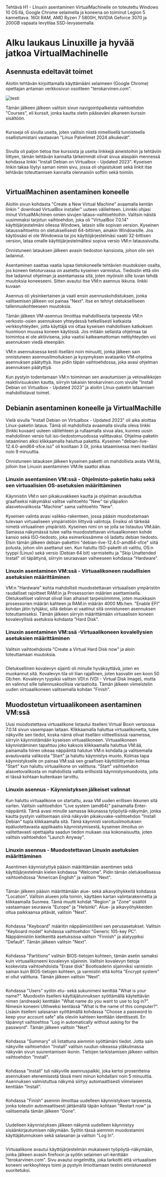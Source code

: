 Tehtävä H1 - LInuxin asentaminen VirtualMachinelle on toteutettu Windows 10 OS:llä, Google Chrome selaimella ja koneena on toiminut Legion 5 kannettava. 16Gt RAM, AMD Ryzen 7 5800H, NVIDIA Geforce 3070 ja 200GB vapaata levytilaa SSD-levyasemalla.

# Alku laukaus Linuxille ja hyvää jatkoa VirtualMachinelle

## Asennusta edeltavät toimet

Aloitin tehtävän kirjoittamalla käyttämääni selaimeen (Google Chrome) opettajan antaman verkkosivun osoitteen "terokarvinen.com".

![testi](Teros-repository-site.PNG)

Tämän jälkeen jälkeen valitsin sivun navigointipalkeista vaihtoehdon "Courses", eli kurssit, jonka kautta oletin pääseväni alkaneen kurssin sisältöön.

![]()

Kursseja oli sivulla useita, joten valitsin niistä nimellisellä tunnisteella osallistumistani vastaavan "Linux Palvelimet 2024 alkukevät".

![]()

Sivulla oli paljon tietoa itse kurssista ja useita linkkejä aineistoihin ja tehtäviin liittyen, tämän tehtävän kannalta tärkeimmät olivat sivua alaspäin mennessä kohdassa linkki "Install Debian on Virtualbox - Updated 2023". 
Kyseisen linkin takaa löytyi saman nimin sivu, jossa oli ohjaistukset sekä linkit itse tehtävän toteuttamisen kannalta olennaisiin softiin sekä toimiin.

![]()

## VirtualMachinen asentaminen koneelle

Aloitin sivun kohdasta "Create a New Virtual Machine" avaamalla kentän linkin " download VirtualBox installer" uuteen välilehteen. Linnkki ohjasi minut VirtualMAchinen omien sivujen lataus-vaihtoehtoihin.
Valitsin näistä uusimmaksi tarjotun vaihtoehdon, joka oli "VirtualBox 7.0.14" käyttöjärjestelmäni ollessa Windows, latasin sille sopivan version. Kyseinen latausvaihtoehto on oletuksellisesti 64-bittinen, ainakin Windowsille. 
Jos käytössäsi ei ole Windowsia tai jos käyttöjärjestelmäsi vaatii 32-bittisen version, lataa omalle käyttöjärjestelmällesi sopiva versio VM:n lataussivulta.

Onnistuneen latauksen jälkeen avasin tiedoston kansiosta, johon olin sen ladannut.

Asentaminen saattaa vaatia lupaa tietokoneelle tehtävien muutoksien osalta, jos koneen tietoturvassa on asetettu kyseinen varmistus. Tiedostin että olin itse ladannut ohjelman ja asentamassa sitä, joten myönsin sille luvan tehdä muutoksia koneeseeni.
Sitten avautui itse VM:n asennus ikkuna. 
linkki kuvaan

Asennus oli yksinkertainen ja vaati ensin asennuskohdistuksen, jonka valitsemisen jälkeen voi painaa "Next". Itse en tehnyt oletukselliseen tallennuskohteeseen muutoksia.

Tämän jälkeen VM-asennus ilmoittaa mahdollisesta tarpeesta VM:n verkosto-osien asennuksen yhteydessä hetkellisesti katkaista verkkoyhteyden, jotta käyttäjä voi ottaa kyseisen mahdollisen katkoksen huomioon muussa koneen käytössä.
Jos mitään sellaista ohjelmaa tai toimintoa ei ole aktiivisena, joka vaatisi katkeamattoman nettiyhteyden voi asennuksen viedä eteenpäin.

VM:n asennuksessa kesti itselläni noin minuutti, jonka jälkeen sain onnistuneen asennusilmoituksen ja kysymyksen avataanko VM-ohjelma asennuksen päätyttyä. Itse pidin täpän vaihtoehdossa, joka avasi ohjelman asennuksen päätyttyä.

Kun pystyin todentamaan VM:n toiminnan sen avautumisen ja vetovalikkojen reaktiivisuuksien kautta, siirryin takaisin terokarvinen.com sivulle "Install Debian on Virtualbox - Updated 2023" ja aloitin LInux-paketin lataamisen mahdollistavat toimet.

## Debianin asentaminen koneelle ja VirtualMachille

Vielä sivulla "Install Debian on Virtualbox - Updated 2023" oli aika aloittaa Linux-paketin lataus. Tämä oli mahdollista avaamalla sivulla oleva linkki (linkki kuvaan) uuteen välilehteen ja rullaamalla sivua alas, kunnes uusin mahdollinen versio tuli iso-tiedostomuodossa valittavaksi.
Ohjelma-paketin lataaminen alkoi klikkaamalla haluttua pakettia. Kyseinen "debian-live-12.4.0-amd64-xfce.iso" oli kooltaan 3 Gt, jonka lataamisessa meni itselläni noin 9 minuuttia.

Onnistuneen latauksen jälkeen kyseinen paketti on mahdollista avata VM:llä, jolloin itse Linuxin asentaminen VM:lle saattoi alkaa.

### Linuxin asentaminen VM:ssä - Ohjelmisto-paketin haku sekä sen virtuaalisien OS-asetuksien määrittäminen

Käynnistin VM:n sen pikakuvakkeen kautta ja ohjelman avauduttua graafiseksi näkymäksi valitse vaihtoehto "New" tai yläpalkin alasvetovalikosta "Machine" sama vaihtoehto "New".

Kyseinen valinta avasi valikko-rakenteen, jossa pääsin muodostamaan tulevaan virtuaaliseen ympäristöön liittyviä valintoja. Ensiksi oli tärkeää nimetä virtuaalinen ympäristö. Kyseinen nimi on se jolla se listautuu VM:ään.
Samassa näkymässä tulee valita muodostettavan virtuaalikoneen kohde kansio sekä ISO-tiedosto, joka esimerkissämme oli ladattu debian tiedosto. Etsin tämän jälkeen debian-pakettini "debian-live-12.4.0-amd64-xfce" siitä polusta, johon olin asettanut sen.
Kun haluttu ISO-paketti oli valittu, OS:n tyyppi (Linux) sekä versio (Debian 64 bit) varmistettu ja "Skip Unattended Install" oli täpättynä, siirryin seuraavaan vaiheeseen kohdassa "Hardware".

### Linuxin asentaminen VM:ssä - Virtuaalikoneen raudallisien asetuksien määrittäminen
VM:n "Hardware" kohta mahdollisti muodostettavan virtuaalisen ympäristön raudalliset rajoitteet RAM:in ja Prosessorien määrien asettamisella. Oletukselliset valinnat olivat liian alhaiset tarpeisiimmme, joten muokkasin prosessorien määrän kahteen ja RAM:in määrän 4000 Mb:hen.
"Enable EFI" kohdan jätin tyhjäksi, sillä debian ei vaatinut sitä onnistuneen asennuksen toteuttamiseksi. Tämän jälkeen siirryin määrittämään virtuaalisen koneen kovalevyllisiä asetuksia kohdasta "Hard Disk".

### Linuxin asentaminen VM:ssä -Virtuaalikoneen kovalellysien asetuksien määrittäminen

Valitsin vaihtoehdoista "Create a Virtual Hard Disk now" ja aloin toteuttamaan muutoksia.

![]()

Oletuksellinen kovalevyn sijainti oli minulle hyväksyttävä, joten en muokannut sitä. Kovalevyn tila oli liian rajallinen, joten kasvatin sen koon 50 Gb:hen.
Kovalevyn tyypiksi valitsin VDI:n (VDI - Virtual Disk Image), mutta en valinnut sille tallennuskoollisia variaatioita. Tämän jälkeen viimeistelin uuden virtuaalikoneen valitsemalla kohdan "Finish".

## Muodostetun virtuaalikoneen asentaminen VM:ssä

Uusi muodostettava virtuaalikone listautui itselleni Virtual Boxin versiossa 7.0.14 sivun vasempaan laitaan. Klikkaamalla haluttua virtuaalikonetta, tulee näkyville sen tiedot, koska nämä olivat itselläni viitteellisissä raameissa, siirryin käynnistämään kyseisen virtuaalikoneen.
Virtuaalikoneen käynnistäminen tapahtuu joko kaksois klikkaamalla haluttua VM:ää, painamalla hiiren oikeaa näppäintä halutun VM:n kohdalla ja valitsemalla avautuvasta valikosta "Start" ja haluttu käynnistys muoto. 
Kolmas tapa käynnistykselle on painaa VM:ssä sen graafisen käyttöliittymän kohtaa "Start" kun haluttu virtuaalikone on valittuna. "Start" vaihtoehdon alasvetovalikosta on mahdollista valita erillisistä käynnistysmuodoista, joita ei tässä kohtaan kuitenkaan tarvittu.

### Linuxin asennus - Käynnistyksen jälkeiset valinnat

Kun haluttu virtuaalikone on startattu, avaa VM uuden erillisen ikkunen sitä varten.
Valitsin vaihtoehdon "Live system (amd64)" painamalla Enter-näppäintä. 
Tämä avasi minulle samassa ikkunassa työpöytä-näkymän, jonka kautta pystyin valitsemaan siinä näkyvän pikakuvake-vaihtoehdon "Install Debian" tupla klikkaamalla sitä.
Tämä käynnisti varoitusilmoituksen epäluotettavasta applikaatio käynnistymisestä, kyseinen ilmoitus on valitettavasti opettajalta saadun tiedon mukaan osa kokonaisuutta, joten valitsin vaihtoehdon "Launch Anyway".

### Linuxin asennus - Muodostettavan Linuxin asetuksien määrittäminen

Asentimen käynnistyttyä pääsin määrittämään asentimen sekä käyttöjärjestelmän kielen kohdassa "Welcome". 
Pidin tämän oletuksellisessa vaihtoehdossa "American English" ja valitsin  "Next".

![]()

Tämän jälkeen pääsin määrittämään alue- sekä aikavyöhykkeitä kohdassa "Location". 
Valitsin alueen jolla toimin, käyttäen kartan valintarakennetta ja klikkaamalla Suomea. Tämä muutti kohdat "Region" ja "Zone" sisällöt vastaamaan seuraavia "Europe" ja "Helsinki". 
Alue- ja aikavyöhykkeiden oltua paikkaansa pitävät, valitsin "Next".

![]()

Kohdassa "Keyboard" määritin näppäimistölleni sen perusasetukset. Valitsin "Keyboard model" kohdassa vaihtoehdon "Generic 105-key PC".
Näppäimistön kielikenttä asetuksissa valitsin "Finnish" ja alatyypiksi "Default".
Tämän jälkeen valitsin "Next".

![]()

Kohdassa "Partitions" valitsin BIOS-tietojen kohteen, tämän asetin samaksi kuin virtuaalikoneeni kovalevyn sijainnin.
Valitsin kovalevyn tietoja koskevista vaihtoehdoista "Erase disk"
Bootloaderin sijainniksi varmistin saman kuin BIOS-tietojen kohteen, ja varmistin että kohta "Encrypt system" ei ollut valittuna.
Tämän jälkeen valitsin "Next".

![]()

Kohdassa "Users" syötin etu- sekä sukunimeni kenttää "What is your name?".
Muodostin itselleni käyttäjätunnuksen syöttämällä käytettävän nimen (andreask) kenttään "What name do you want to use to log in?".
Nimesin koneeni Ulthweksi kentässä "What is the name of this computer?".
Lisäsin itselleni salasanan syöttämällä kohdassa "Choose a password to keep your account safe" alla oleviin kahteen kenttään identtisesti.
En täpännyt vaihtoehtoa "Log in automatically without asking for the password".
Tämän jälkeen valitsin "Next".

![]()

Kohdassa "Summary" oli listattuna aiemmin syöttämäni tiedot. Jotta sain näkyville vaihtoehdon "Install" valitsin ruudun oikeassa yläkulmassa näkyvän sivun suurentamisen ikonin.
Tietojen tarkistamisen jälkeen valitsin vaihtoehdon "Install".

![]()

Kohdassa "Install" tuli näkyville asennuspalkki, joka kertoi prosentteina asennuksen etenemisestä tässä meni minun kohdallani noin 5 minuuttia.
Asennuksen valmistuttua näkymä siirtyy automaattisesti viimeiseen kenttään "Install".

![]()

Kohdassa "Finish" asennin ilmoittaa uudelleen käynnistyksen tarpeesta, jonka toteutin automaattisesti jättämällä täpän kohtaan "Restart now" ja valitsemalla tämän jälkeen "Done".

![]()

Uudelleen käynnistyksen jälkeen näkymä uudelleen käynnistyy sisäänkirjautumisen näkymään. Syötin tässä aiemmin muodostamini käyttäjätunnuksen sekä salasanan ja valitsin "Log In".

![]()

Virtuaalikone avautui käyttöjärjestelmän mukaiseen työpöytä-näkymään, jonka jälkeen avasin firefoxin ja syötin selaimen url-kenttään "terokarvinen.com". 
Sivu avautui ongelmitta, joka tarkoitti että virtuaalisen koneeni verkkoyhteys toimi ja pystyin ilmoittamaan testini onnistuneesti suoritetuksi.

![]()
